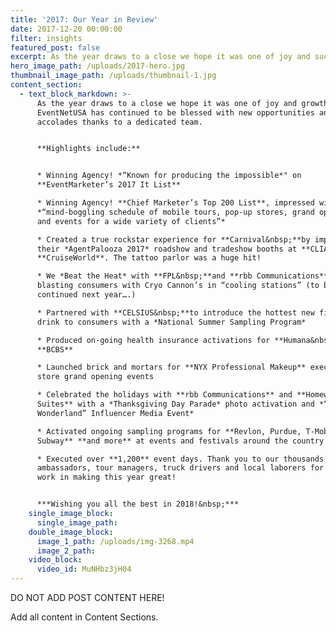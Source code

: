 ```yaml
---
title: '2017: Our Year in Review'
date: 2017-12-20 00:00:00
filter: insights
featured_post: false
excerpt: As the year draws to a close we hope it was one of joy and success for you!
hero_image_path: /uploads/2017-hero.jpg
thumbnail_image_path: /uploads/thumbnail-1.jpg
content_section:
  - text_block_markdown: >-
      As the year draws to a close we hope it was one of joy and growth for you.
      EventNetUSA has continued to be blessed with new opportunities and
      accolades thanks to a dedicated team.


      **Highlights include:**


      * Winning Agency! *“Known for producing the impossible*" on
      **EventMarketer’s 2017 It List**

      * Winning Agency! **Chief Marketer’s Top 200 List**, impressed with our
      *“mind-boggling schedule of mobile tours, pop-up stores, grand openings
      and events for a wide variety of clients”*

      * Created a true rockstar experience for **Carnival&nbsp;**by implementing
      their *AgentPalooza 2017* roadshow and tradeshow booths at **CLIA** and
      **CruiseWorld**. The tattoo parlor was a huge hit!

      * We *Beat the Heat* with **FPL&nbsp;**and **rbb Communications** by
      blasting consumers with Cryo Cannon’s in “cooling stations” (to be
      continued next year….)

      * Partnered with **CELSIUS&nbsp;**to introduce the hottest new fitness
      drink to consumers with a *National Summer Sampling Program*

      * Produced on-going health insurance activations for **Humana&nbsp;**and
      **BCBS**

      * Launched brick and mortars for **NYX Professional Makeup** executing
      store grand opening events

      * Celebrated the holidays with **rbb Communications** and **Homewood
      Suites** with a *Thanksgiving Day Parade* photo activation and *“Winter
      Wonderland” Influencer Media Event*

      * Activated ongoing sampling programs for **Revlon, Purdue, T-Mobile,
      Subway** **and more** at events and festivals around the country

      * Executed over **1,200** event days. Thank you to our thousands of brand
      ambassadors, tour managers, truck drivers and local laborers for your hard
      work in making this year great!


      ***Wishing you all the best in 2018!&nbsp;***
    single_image_block:
      single_image_path:
    double_image_block:
      image_1_path: /uploads/img-3268.mp4
      image_2_path:
    video_block:
      video_id: MuNHbz3jH04
---
```


DO NOT ADD POST CONTENT HERE!

Add all content in Content Sections.
